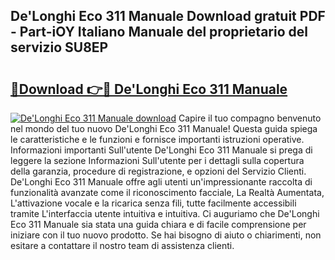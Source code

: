 ## De'Longhi Eco 311 Manuale Download gratuit PDF - Part-iOY Italiano Manuale del proprietario del servizio SU8EP

# <h2><a href="http://df9zmm7.blite.top/?on=De%27Longhi+Eco+311+Manuale">🔗Download 👉🔴 De'Longhi Eco 311 Manuale</a></h2>

[![De'Longhi Eco 311 Manuale download](https://i.imgur.com/lujVjoI.png)](http://df9zmm7.blite.top/?on=De%27Longhi+Eco+311+Manuale)
Capire il tuo compagno benvenuto nel mondo del tuo nuovo De'Longhi Eco 311 Manuale! Questa guida spiega le caratteristiche e le funzioni e fornisce importanti istruzioni operative. Informazioni importanti Sull'utente De'Longhi Eco 311 Manuale si prega di leggere la sezione Informazioni Sull'utente per i dettagli sulla copertura della garanzia, procedure di registrazione, e opzioni del Servizio Clienti. De'Longhi Eco 311 Manuale offre agli utenti un'impressionante raccolta di funzionalità avanzate come il riconoscimento facciale, La Realtà Aumentata, L'attivazione vocale e la ricarica senza fili, tutte facilmente accessibili tramite L'interfaccia utente intuitiva e intuitiva. Ci auguriamo che De'Longhi Eco 311 Manuale sia stata una guida chiara e di facile comprensione per iniziare con il tuo nuovo prodotto. Se hai bisogno di aiuto o chiarimenti, non esitare a contattare il nostro team di assistenza clienti.

